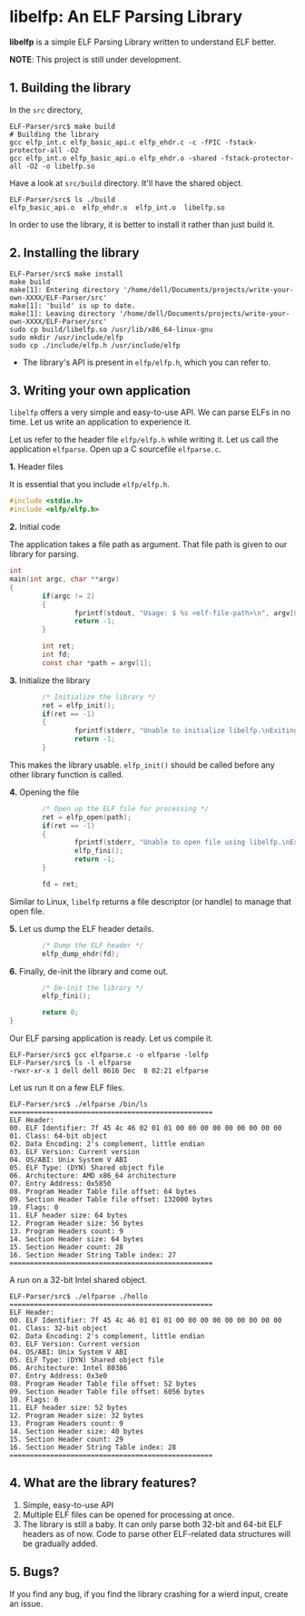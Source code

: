 # libelfp: An ELF Parsing Library

**libelfp** is a simple ELF Parsing Library written to understand ELF better.

**NOTE**: This project is still under development.

## 1. Building the library

In the ```src``` directory,

```
ELF-Parser/src$ make build
# Building the library
gcc elfp_int.c elfp_basic_api.c elfp_ehdr.c -c -fPIC -fstack-protector-all -O2
gcc elfp_int.o elfp_basic_api.o elfp_ehdr.o -shared -fstack-protector-all -O2 -o libelfp.so
```

Have a look at ```src/build``` directory. It'll have the shared object.

```
ELF-Parser/src$ ls ./build
elfp_basic_api.o  elfp_ehdr.o  elfp_int.o  libelfp.so
```

In order to use the library, it is better to install it rather than just build it.

## 2. Installing the library

```
ELF-Parser/src$ make install
make build
make[1]: Entering directory '/home/dell/Documents/projects/write-your-own-XXXX/ELF-Parser/src'
make[1]: 'build' is up to date.
make[1]: Leaving directory '/home/dell/Documents/projects/write-your-own-XXXX/ELF-Parser/src'
sudo cp build/libelfp.so /usr/lib/x86_64-linux-gnu
sudo mkdir /usr/include/elfp
sudo cp ./include/elfp.h /usr/include/elfp
```

* The library's API is present in ```elfp/elfp.h```, which you can refer to.

## 3. Writing your own application

```libelfp``` offers a very simple and easy-to-use API. We can parse ELFs in no time. Let us write an application to experience it.

Let us refer to the header file ```elfp/elfp.h``` while writing it. Let us call the application ```elfparse```. Open up a C sourcefile ```elfparse.c```.

**1.** Header files

It is essential that you include ```elfp/elfp.h```.

```c
#include <stdio.h>
#include <elfp/elfp.h>
```

**2.** Initial code

The application takes a file path as argument. That file path is given to our library for parsing.

```c
int 
main(int argc, char **argv)
{
        if(argc != 2)
        {
                fprintf(stdout, "Usage: $ %s <elf-file-path>\n", argv[0]);
                return -1;
        }

        int ret;
        int fd;
        const char *path = argv[1];
```

**3.** Initialize the library

```c
        /* Initialize the library */
        ret = elfp_init();
        if(ret == -1)
        {
                fprintf(stderr, "Unable to initialize libelfp.\nExiting..\n");
                return -1;
        }
```

This makes the library usable. ```elfp_init()``` should be called before any other library function is called.

**4.** Opening the file

```c
        /* Open up the ELF file for processing */
        ret = elfp_open(path);
        if(ret == -1)
        {
                fprintf(stderr, "Unable to open file using libelfp.\nExiting..\n");
                elfp_fini();
                return -1;
        }

        fd = ret;
```

Similar to Linux, ```libelfp``` returns a file descriptor (or handle) to manage that open file.

**5.** Let us dump the ELF header details.

```c
        /* Dump the ELF header */
        elfp_dump_ehdr(fd);
```

**6.** Finally, de-init the library and come out.

```c
        /* De-init the library */
        elfp_fini();

        return 0;
}
```

Our ELF parsing application is ready. Let us compile it.

```
ELF-Parser/src$ gcc elfparse.c -o elfparse -lelfp
ELF-Parser/src$ ls -l elfparse
-rwxr-xr-x 1 dell dell 8616 Dec  8 02:21 elfparse
```

Let us run it on a few ELF files.

```
ELF-Parser/src$ ./elfparse /bin/ls
==================================================
ELF Header: 
00. ELF Identifier: 7f 45 4c 46 02 01 01 00 00 00 00 00 00 00 00 00 
01. Class: 64-bit object
02. Data Encoding: 2's complement, little endian
03. ELF Version: Current version
04. OS/ABI: Unix System V ABI
05. ELF Type: (DYN) Shared object file
06. Architecture: AMD x86_64 architecture
07. Entry Address: 0x5850
08. Program Header Table file offset: 64 bytes
09. Section Header Table file offset: 132000 bytes
10. Flags: 0
11. ELF header size: 64 bytes
12. Program Header size: 56 bytes
13. Program Headers count: 9
14. Section Header size: 64 bytes
15. Section Header count: 28
16. Section Header String Table index: 27
==================================================
```

A run on a 32-bit Intel shared object.

```
ELF-Parser/src$ ./elfparse ./hello
==================================================
ELF Header: 
00. ELF Identifier: 7f 45 4c 46 01 01 01 00 00 00 00 00 00 00 00 00 
01. Class: 32-bit object
02. Data Encoding: 2's complement, little endian
03. ELF Version: Current version
04. OS/ABI: Unix System V ABI
05. ELF Type: (DYN) Shared object file
06. Architecture: Intel 80386
07. Entry Address: 0x3e0
08. Program Header Table file offset: 52 bytes
09. Section Header Table file offset: 6056 bytes
10. Flags: 0
11. ELF header size: 52 bytes
12. Program Header size: 32 bytes
13. Program Headers count: 9
14. Section Header size: 40 bytes
15. Section Header count: 29
16. Section Header String Table index: 28
==================================================
```

## 4. What are the library features?

1. Simple, easy-to-use API
2. Multiple ELF files can be opened for processing at once.
3. The library is still a baby. It can only parse both 32-bit and 64-bit ELF headers as of now. Code to parse other ELF-related data structures will be gradually added.

## 5. Bugs?

If you find any bug, if you find the library crashing for a wierd input, create an issue.
